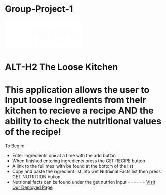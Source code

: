 # Group-Project-1  
![alt text][logo]

[logo]: assets\Images\loose-kitchen-logo-small.png

ALT-H2 The Loose Kitchen  
======
This application allows the user to input loose ingredients from their kitchen to recieve a recipe AND the ability to check the nutritional values of the recipe!  
======
To Begin: 
* Enter ingredients one at a time with the add button 
* When finished entering ingredients press the GET RECIPE button 
* A link to the full meal with be found at the bottom of the list 
* Copy and paste the ingredient list into Get Nutrional Facts list then press GET NUTRITION button 
* Nutrional facts can be found under the get nutrion input 
======
[Visit Our Deployed Page](https://vguercio10.github.io/Group-Project-1/)




